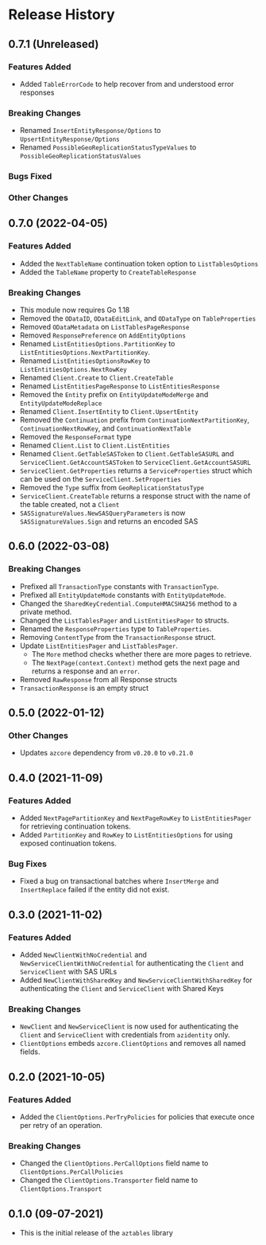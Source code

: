 # Release History

## 0.7.1 (Unreleased)

### Features Added
* Added `TableErrorCode` to help recover from and understood error responses

### Breaking Changes
* Renamed `InsertEntityResponse/Options` to `UpsertEntityResponse/Options`
* Renamed `PossibleGeoReplicationStatusTypeValues` to `PossibleGeoReplicationStatusValues`

### Bugs Fixed

### Other Changes

## 0.7.0 (2022-04-05)

### Features Added
* Added the `NextTableName` continuation token option to `ListTablesOptions`
* Added the `TableName` property to `CreateTableResponse`

### Breaking Changes
* This module now requires Go 1.18
* Removed the `ODataID`, `ODataEditLink`, and `ODataType` on `TableProperties`
* Removed `ODataMetadata` on `ListTablesPageResponse`
* Removed `ResponsePreference` on `AddEntityOptions`
* Renamed `ListEntitiesOptions.PartitionKey` to `ListEntitiesOptions.NextPartitionKey`.
* Renamed `ListEntitiesOptionsRowKey` to `ListEntitiesOptions.NextRowKey`
* Renamed `Client.Create` to `Client.CreateTable`
* Renamed `ListEntitiesPageResponse` to `ListEntitiesResponse`
* Removed the `Entity` prefix on `EntityUpdateModeMerge` and `EntityUpdateModeReplace`
* Renamed `Client.InsertEntity` to `Client.UpsertEntity`
* Removed the `Continuation` prefix from `ContinuationNextPartitionKey`, `ContinuationNextRowKey`, and `ContinuationNextTable`
* Removed the `ResponseFormat` type
* Renamed `Client.List` to `Client.ListEntities`
* Renamed `Client.GetTableSASToken` to `Client.GetTableSASURL` and `ServiceClient.GetAccountSASToken` to `ServiceClient.GetAccountSASURL`
* `ServiceClient.GetProperties` returns a `ServiceProperties` struct which can be used on the `ServiceClient.SetProperties`
* Removed the `Type` suffix from `GeoReplicationStatusType`
* `ServiceClient.CreateTable` returns a response struct with the name of the table created, not a `Client`
* `SASSignatureValues.NewSASQueryParameters` is now `SASSignatureValues.Sign` and returns an encoded SAS

## 0.6.0 (2022-03-08)

### Breaking Changes
* Prefixed all `TransactionType` constants with `TransactionType`.
* Prefixed all `EntityUpdateMode` constants with `EntityUpdateMode`.
* Changed the `SharedKeyCredential.ComputeHMACSHA256` method to a private method.
* Changed the `ListTablesPager` and `ListEntitiesPager` to structs.
* Renamed the `ResponseProperties` type to `TableProperties`.
* Removing `ContentType` from the `TransactionResponse` struct.
* Update `ListEntitiesPager` and `ListTablesPager`.
    * The `More` method checks whether there are more pages to retrieve.
    * The `NextPage(context.Context)` method gets the next page and returns a response and an `error`.
* Removed `RawResponse` from all Response structs
* `TransactionResponse` is an empty struct

## 0.5.0 (2022-01-12)

### Other Changes
* Updates `azcore` dependency from `v0.20.0` to `v0.21.0`

## 0.4.0 (2021-11-09)

### Features Added
* Added `NextPagePartitionKey` and `NextPageRowKey` to `ListEntitiesPager` for retrieving continuation tokens.
* Added `PartitionKey` and `RowKey` to `ListEntitiesOptions` for using exposed continuation tokens.

### Bug Fixes
* Fixed a bug on transactional batches where `InsertMerge` and `InsertReplace` failed if the entity did not exist.

## 0.3.0 (2021-11-02)

### Features Added
* Added `NewClientWithNoCredential` and `NewServiceClientWithNoCredential` for authenticating the `Client` and `ServiceClient` with SAS URLs
* Added `NewClientWithSharedKey` and `NewServiceClientWithSharedKey` for authenticating the `Client` and `ServiceClient` with Shared Keys

### Breaking Changes
* `NewClient` and `NewServiceClient` is now used for authenticating the `Client` and `ServiceClient` with credentials from `azidentity` only.
* `ClientOptions` embeds `azcore.ClientOptions` and removes all named fields.

## 0.2.0 (2021-10-05)

### Features Added
* Added the `ClientOptions.PerTryPolicies` for policies that execute once per retry of an operation.

### Breaking Changes
* Changed the `ClientOptions.PerCallOptions` field name to `ClientOptions.PerCallPolicies`
* Changed the `ClientOptions.Transporter` field name to `ClientOptions.Transport`

## 0.1.0 (09-07-2021)
* This is the initial release of the `aztables` library
